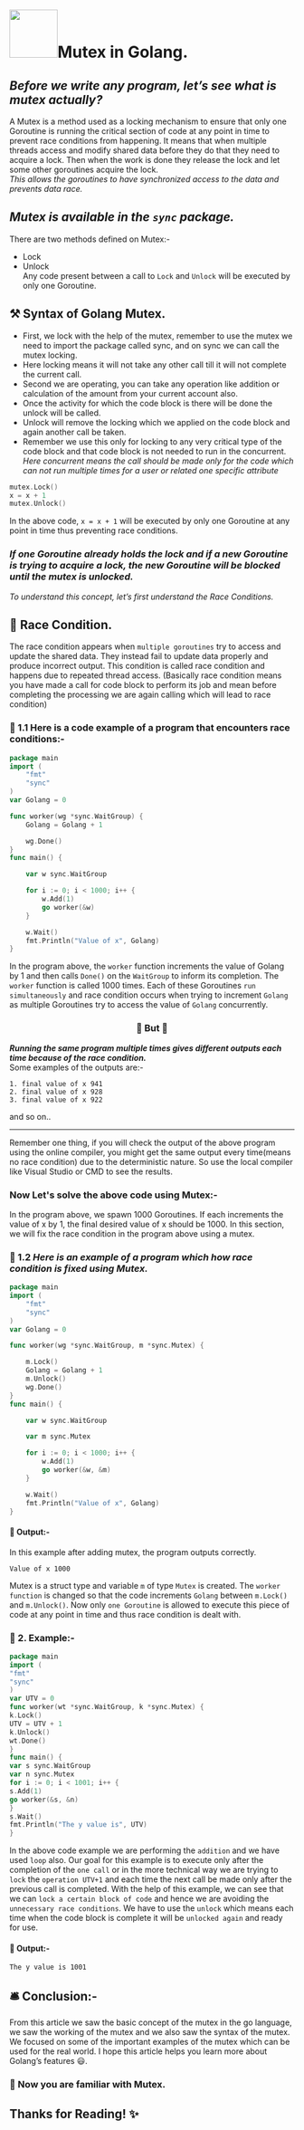 # <img src="https://user-images.githubusercontent.com/75877192/136221503-ff7c102a-c94d-4a36-b896-8418eb2eaa23.png" width="85px">Mutex in Golang.
*Before we write any program, let’s see what is mutex actually?*
---
A Mutex is a method used as a locking mechanism to ensure that
only one Goroutine is running the critical section of code at any point in time to prevent race conditions from happening.
It means that when multiple threads access and modify shared data before they do that they need to acquire a lock.
Then when the work is done they release the lock and let some other goroutines acquire the lock.<br />
*This allows the goroutines to have synchronized access to the data and prevents data race.*

*Mutex is available in the `sync` package.*
---
There are two methods defined on Mutex:-
- Lock
- Unlock<br />
Any code present between a call to `Lock` and `Unlock` will be executed by only one Goroutine.
## ⚒ Syntax of Golang Mutex.
- First, we lock with the help of the mutex, remember to use the mutex we need to import the package called sync, and on sync we can call the mutex locking.
- Here locking means it will not take any other call till it will not complete the current call.
- Second we are operating, you can take any operation like addition or calculation of the amount from your current account also.
- Once the activity for which the code block is there will be done the unlock will be called.
- Unlock will remove the locking which we applied on the code block and again another call be taken.
- Remember we use this only for locking to any very critical type of the code block and that code block is not needed to run in the concurrent. <br />
*Here concurrent means the call should be made only for the code which can not run multiple times for a user or related one specific attribute* 
```go
mutex.Lock()
x = x + 1
mutex.Unlock()
```
In the above code, `x = x + 1` will be executed by only one Goroutine at any point in time thus preventing race conditions.
### *If one Goroutine already holds the lock and if a new Goroutine is trying to acquire a lock, the new Goroutine will be blocked until the mutex is unlocked.*
*To understand this concept, let’s first understand the Race Conditions.*
## 🚀 Race Condition.
The race condition appears when `multiple goroutines` try to access and update the shared data.
They instead fail to update data properly and produce incorrect output. This condition is called race condition and happens due to repeated thread access.
(Basically race condition means you have made a call for code block to perform its job and mean before completing 
the processing we are again calling which will lead to race condition)
### 🎨 1.1 Here is a code example of a program that encounters race conditions:-
```go
package main
import (
	"fmt"
	"sync"
)
var Golang = 0

func worker(wg *sync.WaitGroup) {
	Golang = Golang + 1

	wg.Done()
}
func main() {

	var w sync.WaitGroup

	for i := 0; i < 1000; i++ {
		w.Add(1)
		go worker(&w)
	}

	w.Wait()
	fmt.Println("Value of x", Golang)
}
```
In the program above, the `worker` function increments the value of Golang by 1 and then calls `Done()` on the `WaitGroup` to inform its completion.
The `worker` function is called 1000 times. Each of these Goroutines `run simultaneously` and race condition occurs when trying to increment `Golang` as multiple Goroutines
try to access the value of `Golang` concurrently.
### <div align="center"> 📌 But 📌</div>
***Running the same program multiple times gives different outputs each time because of the race condition.***<br />
Some examples of the outputs are:-
```
1. final value of x 941
2. final value of x 928
3. final value of x 922
```
and so on..

---
Remember one thing, if you will check the output of the above program using the online compiler, you might get the same output 
every time(means no race condition) due to the deterministic nature. So use the local compiler like Visual Studio or CMD to see the results.
### Now Let's solve the above code using Mutex:-
In the program above, we spawn 1000 Goroutines. If each increments the value of x by 1, the final desired value of x should be 1000. 
In this section, we will fix the race condition in the program above using a mutex.<br />
### 🎨 1.2 *Here is an example of a program which how race condition is fixed using Mutex.*
```go
package main
import (
	"fmt"
	"sync"
)
var Golang = 0

func worker(wg *sync.WaitGroup, m *sync.Mutex) {

	m.Lock()
	Golang = Golang + 1
	m.Unlock()
	wg.Done()
}
func main() {

	var w sync.WaitGroup

	var m sync.Mutex

	for i := 0; i < 1000; i++ {
		w.Add(1)
		go worker(&w, &m)
	}

	w.Wait()
	fmt.Println("Value of x", Golang)
}
```
#### 🎯 Output:-
In this example after adding mutex, the program outputs correctly.
```
Value of x 1000
```
Mutex is a struct type and variable `m` of type `Mutex` is created. The `worker function` is changed
so that the code increments `Golang` between `m.Lock()` and `m.Unlock()`.
Now only `one Goroutine` is allowed to execute this piece of code at any point in time and thus race condition is dealt with.
### 🎨 2. Example:-
```go
package main
import (
"fmt"
"sync"
)
var UTV = 0
func worker(wt *sync.WaitGroup, k *sync.Mutex) {
k.Lock()
UTV = UTV + 1
k.Unlock()
wt.Done()
}
func main() {
var s sync.WaitGroup
var n sync.Mutex
for i := 0; i < 1001; i++ {
s.Add(1)
go worker(&s, &n)
}
s.Wait()
fmt.Println("The y value is", UTV)
}
```
In the above code example we are performing the `addition` and we have used `loop` also.
Our goal for this example is to execute only after the completion of the `one call` or in the more technical way
we are trying to `lock` the `operation UTV+1` and each time the next call be made only after the previous call is completed.
With the help of this example, we can see that we can `lock a certain block of code` and hence we are avoiding the `unnecessary race conditions`.
We have to use the `unlock` which means each time when the code block is complete it will be `unlocked again` and ready for use.
#### 🎯 Output:-
```
The y value is 1001
```
## 🛎 Conclusion:-
From this article we saw the basic concept of the mutex in the go language, we saw the working of the mutex and we also saw the syntax of the mutex.
We focused on some of the important examples of the mutex which can be used for the real world. I hope this article helps you learn more about Golang’s features 😃.
### 🥳 Now you are familiar with Mutex.
## Thanks for Reading! ✨
